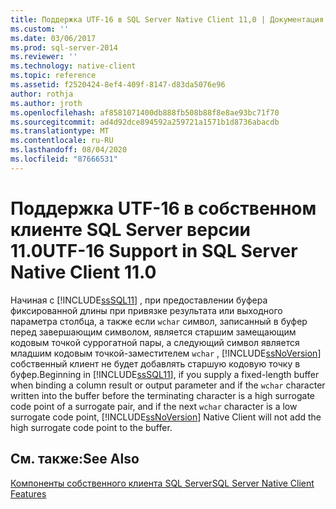 ```yaml
---
title: Поддержка UTF-16 в SQL Server Native Client 11,0 | Документация Майкрософт
ms.custom: ''
ms.date: 03/06/2017
ms.prod: sql-server-2014
ms.reviewer: ''
ms.technology: native-client
ms.topic: reference
ms.assetid: f2520424-8ef4-409f-8147-d83da5076e96
author: rothja
ms.author: jroth
ms.openlocfilehash: af8581071400db888fb508b88f8e8ae93bc71f70
ms.sourcegitcommit: ad4d92dce894592a259721a1571b1d8736abacdb
ms.translationtype: MT
ms.contentlocale: ru-RU
ms.lasthandoff: 08/04/2020
ms.locfileid: "87666531"
---
```

# <a name="utf-16-support-in-sql-server-native-client-110"></a><span data-ttu-id="6b6cc-102">Поддержка UTF-16 в собственном клиенте SQL Server версии 11.0</span><span class="sxs-lookup"><span data-stu-id="6b6cc-102">UTF-16 Support in SQL Server Native Client 11.0</span></span>
  <span data-ttu-id="6b6cc-103">Начиная с [!INCLUDE[ssSQL11](../../../includes/sssql11-md.md)] , при предоставлении буфера фиксированной длины при привязке результата или выходного параметра столбца, а также если `wchar` символ, записанный в буфер перед завершающим символом, является старшим замещающим кодовым точкой суррогатной пары, а следующий символ является младшим кодовым точкой-заместителем `wchar` , [!INCLUDE[ssNoVersion](../../../includes/ssnoversion-md.md)] собственный клиент не будет добавлять старшую кодовую точку в буфер.</span><span class="sxs-lookup"><span data-stu-id="6b6cc-103">Beginning in [!INCLUDE[ssSQL11](../../../includes/sssql11-md.md)], if you supply a fixed-length buffer when binding a column result or output parameter and if the `wchar` character written into the buffer before the terminating character is a high surrogate code point of a surrogate pair, and if the next `wchar` character is a low surrogate code point, [!INCLUDE[ssNoVersion](../../../includes/ssnoversion-md.md)] Native Client will not add the high surrogate code point to the buffer.</span></span>  
  
## <a name="see-also"></a><span data-ttu-id="6b6cc-104">См. также:</span><span class="sxs-lookup"><span data-stu-id="6b6cc-104">See Also</span></span>  
 [<span data-ttu-id="6b6cc-105">Компоненты собственного клиента SQL Server</span><span class="sxs-lookup"><span data-stu-id="6b6cc-105">SQL Server Native Client Features</span></span>](sql-server-native-client-features.md)  
  
  
